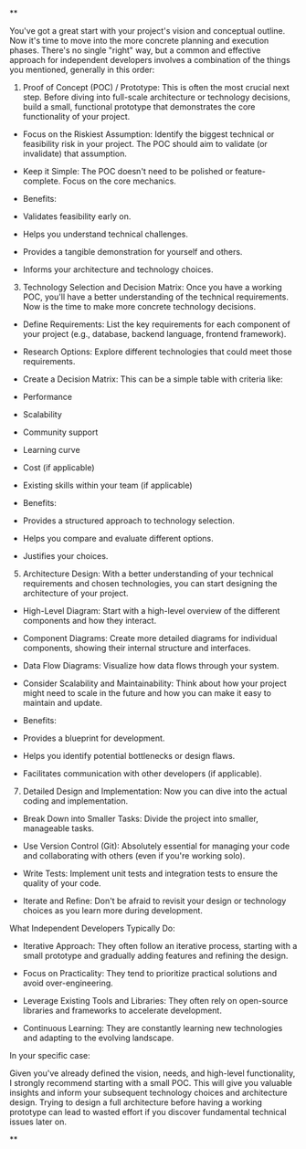 **

You've got a great start with your project's vision and conceptual outline. Now it's time to move into the more concrete planning and execution phases. There's no single "right" way, but a common and effective approach for independent developers involves a combination of the things you mentioned, generally in this order:

1. Proof of Concept (POC) / Prototype: This is often the most crucial next step. Before diving into full-scale architecture or technology decisions, build a small, functional prototype that demonstrates the core functionality of your project.  
      
    

- Focus on the Riskiest Assumption: Identify the biggest technical or feasibility risk in your project. The POC should aim to validate (or invalidate) that assumption.
    
- Keep it Simple: The POC doesn't need to be polished or feature-complete. Focus on the core mechanics.
    
- Benefits:
    

- Validates feasibility early on.
    
- Helps you understand technical challenges.
    
- Provides a tangible demonstration for yourself and others.
    
- Informs your architecture and technology choices.
    

3. Technology Selection and Decision Matrix: Once you have a working POC, you'll have a better understanding of the technical requirements. Now is the time to make more concrete technology decisions.  
      
    

- Define Requirements: List the key requirements for each component of your project (e.g., database, backend language, frontend framework).
    
- Research Options: Explore different technologies that could meet those requirements.
    
- Create a Decision Matrix: This can be a simple table with criteria like:
    

- Performance
    
- Scalability
    
- Community support
    
- Learning curve
    
- Cost (if applicable)
    
- Existing skills within your team (if applicable)
    

- Benefits:
    

- Provides a structured approach to technology selection.
    
- Helps you compare and evaluate different options.
    
- Justifies your choices.
    

5. Architecture Design: With a better understanding of your technical requirements and chosen technologies, you can start designing the architecture of your project.  
      
    

- High-Level Diagram: Start with a high-level overview of the different components and how they interact.
    
- Component Diagrams: Create more detailed diagrams for individual components, showing their internal structure and interfaces.
    
- Data Flow Diagrams: Visualize how data flows through your system.
    
- Consider Scalability and Maintainability: Think about how your project might need to scale in the future and how you can make it easy to maintain and update.
    
- Benefits:
    

- Provides a blueprint for development.
    
- Helps you identify potential bottlenecks or design flaws.
    
- Facilitates communication with other developers (if applicable).
    

7. Detailed Design and Implementation: Now you can dive into the actual coding and implementation.  
      
    

- Break Down into Smaller Tasks: Divide the project into smaller, manageable tasks.
    
- Use Version Control (Git): Absolutely essential for managing your code and collaborating with others (even if you're working solo).
    
- Write Tests: Implement unit tests and integration tests to ensure the quality of your code.
    
- Iterate and Refine: Don't be afraid to revisit your design or technology choices as you learn more during development.
    

What Independent Developers Typically Do:

- Iterative Approach: They often follow an iterative process, starting with a small prototype and gradually adding features and refining the design.
    
- Focus on Practicality: They tend to prioritize practical solutions and avoid over-engineering.
    
- Leverage Existing Tools and Libraries: They often rely on open-source libraries and frameworks to accelerate development.
    
- Continuous Learning: They are constantly learning new technologies and adapting to the evolving landscape.
    

In your specific case:

Given you've already defined the vision, needs, and high-level functionality, I strongly recommend starting with a small POC. This will give you valuable insights and inform your subsequent technology choices and architecture design. Trying to design a full architecture before having a working prototype can lead to wasted effort if you discover fundamental technical issues later on.

  
  
  
  
**